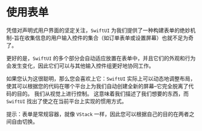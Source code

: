 使用表单
===

凭借对声明式用户界面的坚定关注，`SwiftUI` 为我们提供了一种构建表单的绝妙机制-旨在收集信息的用户输入控件的集合（如订单表单或设置屏幕）也就不足为奇了。

更好的是，`SwiftUI` 的多个部分会自动适应放置在表单中，并且它们的外观和行为会发生变化，因此它们可以与其他输入控件组更好地协同工作。

如果您认为这很聪明，那么您会喜欢上它：`SwiftUI` 实际上可以动态地调整布局，使其可以根据您的代码在哪个平台上为我们自动创建全新的屏幕–它完全脱离了代码的目的。 我们从视觉上进行控制。 这意味着我们描述了我们想要的东西，而 `SwiftUI` 找出了使之在当前平台上实现的惯用方式。

提示：表单是常规容器，就像 `VStack` 一样，因此您可以根据自己的目的在两者之间自由切换。